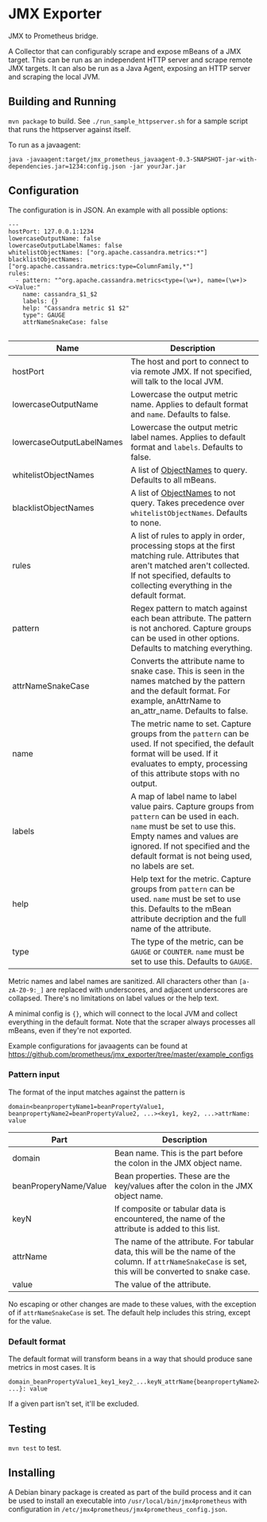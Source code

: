 JMX Exporter
=====

JMX to Prometheus bridge.

A Collector that can configurably scrape and expose mBeans of a JMX target.
This can be run as an independent HTTP server and scrape remote JMX targets.
It can also be run as a Java Agent, exposing an HTTP server and scraping the local JVM.

## Building and Running

`mvn package` to build.
See `./run_sample_httpserver.sh` for a sample script that runs the httpserver against itself.

To run as a javaagent:

```
java -javaagent:target/jmx_prometheus_javaagent-0.3-SNAPSHOT-jar-with-dependencies.jar=1234:config.json -jar yourJar.jar
```

## Configuration
The configuration is in JSON. An example with all possible options:
```
---
hostPort: 127.0.0.1:1234
lowercaseOutputName: false
lowercaseOutputLabelNames: false
whitelistObjectNames: ["org.apache.cassandra.metrics:*"]
blacklistObjectNames: ["org.apache.cassandra.metrics:type=ColumnFamily,*"]
rules:
  - pattern: "^org.apache.cassandra.metrics<type=(\w+), name=(\w+)><>Value:"
    name: cassandra_$1_$2
    labels: {}
    help: "Cassandra metric $1 $2"
    type": GAUGE
    attrNameSnakeCase: false


```
Name     | Description
---------|------------
hostPort | The host and port to connect to via remote JMX. If not specified, will talk to the local JVM.
lowercaseOutputName | Lowercase the output metric name. Applies to default format and `name`. Defaults to false.
lowercaseOutputLabelNames | Lowercase the output metric label names. Applies to default format and `labels`. Defaults to false.
whitelistObjectNames | A list of [ObjectNames](http://docs.oracle.com/javase/6/docs/api/javax/management/ObjectName.html) to query. Defaults to all mBeans.
blacklistObjectNames | A list of [ObjectNames](http://docs.oracle.com/javase/6/docs/api/javax/management/ObjectName.html) to not query. Takes precedence over `whitelistObjectNames`. Defaults to none.
rules    | A list of rules to apply in order, processing stops at the first matching rule. Attributes that aren't matched aren't collected. If not specified, defaults to collecting everything in the default format.
pattern  | Regex pattern to match against each bean attribute. The pattern is not anchored. Capture groups can be used in other options. Defaults to matching everything.
attrNameSnakeCase | Converts the attribute name to snake case. This is seen in the names matched by the pattern and the default format. For example, anAttrName to an\_attr\_name. Defaults to false.
name     | The metric name to set. Capture groups from the `pattern` can be used. If not specified, the default format will be used. If it evaluates to empty, processing of this attribute stops with no output.
labels   | A map of label name to label value pairs. Capture groups from `pattern` can be used in each. `name` must be set to use this. Empty names and values are ignored. If not specified and the default format is not being used, no labels are set.
help     | Help text for the metric. Capture groups from `pattern` can be used. `name` must be set to use this. Defaults to the mBean attribute decription and the full name of the attribute.
type     | The type of the metric, can be `GAUGE` or `COUNTER`. `name` must be set to use this. Defaults to `GAUGE`.

Metric names and label names are sanitized. All characters other than `[a-zA-Z0-9:_]` are replaced with underscores,
and adjacent underscores are collapsed. There's no limitations on label values or the help text.

A minimal config is `{}`, which will connect to the local JVM and collect everything in the default format.
Note that the scraper always processes all mBeans, even if they're not exported.

Example configurations for javaagents can be found at  https://github.com/prometheus/jmx_exporter/tree/master/example_configs

### Pattern input
The format of the input matches against the pattern is
```
domain<beanpropertyName1=beanPropertyValue1, beanpropertyName2=beanPropertyValue2, ...><key1, key2, ...>attrName: value
```

Part     | Description
---------|------------
domain   | Bean name. This is the part before the colon in the JMX object name.
beanProperyName/Value | Bean properties. These are the key/values after the colon in the JMX object name.
keyN     | If composite or tabular data is encountered, the name of the attribute is added to this list. 
attrName | The name of the attribute. For tabular data, this will be the name of the column. If `attrNameSnakeCase` is set, this will be converted to snake case.
value    | The value of the attribute.

No escaping or other changes are made to these values, with the exception of if `attrNameSnakeCase` is set. 
The default help includes this string, except for the value.

### Default format
The default format will transform beans in a way that should produce sane metrics in most cases. It is
```
domain_beanPropertyValue1_key1_key2_...keyN_attrName{beanpropertyName2="beanPropertyValue2", ...}: value
```
If a given part isn't set, it'll be excluded.

## Testing

`mvn test` to test.

## Installing

A Debian binary package is created as part of the build process and it can 
be used to install an executable into `/usr/local/bin/jmx4prometheus` with configuration
in `/etc/jmx4prometheus/jmx4prometheus_config.json`.
